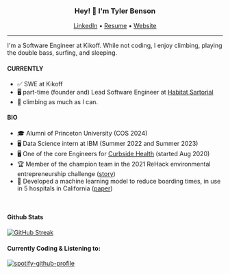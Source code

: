 <h3 align="center">Hey! 👋 I'm Tyler Benson</h3>
<p align="center">
  <a href="https://www.linkedin.com/in/tybens/">LinkedIn</a> •
  <a href="https://tylerbenson.me/portfolio">Resume</a> •
  <a href="https://tylerbenson.me/">Website</a>
</p>

---

I'm a Software Engineer at Kikoff. While not coding, I enjoy climbing, playing the double bass, surfing, and sleeping.

#### CURRENTLY
- ✅ SWE at Kikoff
- 🖥️ part-time (founder and) Lead Software Engineer at [Habitat Sartorial](https://habitatsartorial.org/)
- 🧗 climbing as much as I can.

#### BIO
- 🎓 Alumni of Princeton University (COS 2024)
- 🖥️ Data Science intern at IBM (Summer 2022 and Summer 2023)
- 🖥️ One of the core Engineers for [Curbside Health](https://www.curbsidehealth.online)  (started Aug 2020)
- 🏆 Member of the champion team in the 2021 ReHack environmental entrepreneurship challenge ([story](https://devpost.com/software/cashtime-reverse-vending-machines))
- 📐 Developed a machine learning model to reduce boarding times, in use in 5 hospitals in California ([paper](https://www.tylerbenson.me/paper))

<br>

#### Github Stats

[![GitHub Streak](https://streak-stats.demolab.com?user=tybens&theme=dark&hide_border=true&stroke=A7C7E7)](https://git.io/streak-stats)




#### Currently Coding & Listening to:

[![spotify-github-profile](https://spotify-github-profile.vercel.app/api/view?uid=tyloben&cover_image=true&theme=default&show_offline=false&background_color=121212&interchange=false&bar_color=a7c7e7)](https://github.com/kittinan/spotify-github-profile) 


